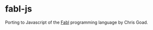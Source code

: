 fabl-js
=======

Porting to Javascript of the [Fabl](https://s3.amazonaws.com/s3.fabl.net/index.html) programming language by Chris Goad.


